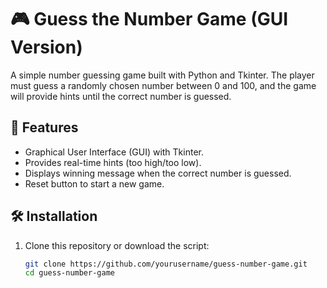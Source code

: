# 🎮 Guess the Number Game (GUI Version)

A simple number guessing game built with Python and Tkinter. The player must guess a randomly chosen number between 0 and 100, and the game will provide hints until the correct number is guessed.

## 🚀 Features
- Graphical User Interface (GUI) with Tkinter.
- Provides real-time hints (too high/too low).
- Displays winning message when the correct number is guessed.
- Reset button to start a new game.

## 🛠️ Installation
1. Clone this repository or download the script:
   ```sh
   git clone https://github.com/yourusername/guess-number-game.git
   cd guess-number-game
